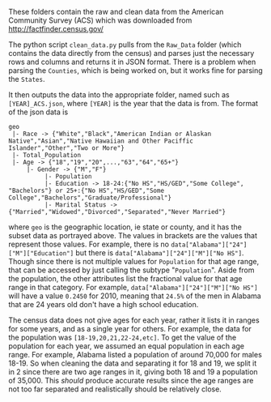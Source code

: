 These folders contain the raw and clean data from the American Community
Survey (ACS) which was downloaded from http://factfinder.census.gov/

The python script `clean_data.py` pulls from the `Raw_Data` folder
(which contains the data directly from the census) and parses just the
necessary rows and columns and returns it in JSON format. There is a problem
when parsing the `Counties`, which is being worked on, but it works fine for
parsing the `States`.

It then outputs the data into the appropriate folder, named such as
`[YEAR]_ACS.json`, where `[YEAR]` is the year that the data is from. The format
of the json data is

```
geo
 |- Race -> {"White","Black","American Indian or Alaskan Native","Asian","Native Hawaiian and Other Paciffic Islander","Other","Two or More"}
 |- Total_Population
 |- Age -> {"18","19","20",...,"63","64","65+"}
     |- Gender -> {"M","F"}
          |- Population
          |- Education -> 18-24:{"No HS","HS/GED","Some College", "Bachelors"} or 25+:{"No HS","HS/GED","Some College","Bachelors","Graduate/Professional"}
          |- Marital Status -> {"Married","Widowed","Divorced","Separated","Never Married"}
```

where `geo` is the geographic location, ie state or county, and it has the
subset data as portrayed above. The values in brackets are the values that
represent those values. For example, there is no `data["Alabama"]["24"]["M"]["Education"]`
but there is `data["Alabama"]["24"]["M"]["No HS"]`. Though since there is not multiple
values for `Population` for that age range, that can be accessed by just calling
the subtype "`Population`". Aside from the population, the other attributes list
the fractional value for that age range in that category. For example, `data["Alabama"]["24"]["M"]["No HS"]`
will have a value `0.2450` for 2010, meaning that `24.5%` of the men in Alabama
that are 24 years old don't have a high school education.

The census data does not give ages for each year, rather it lists it in ranges
for some years, and as a single year for others. For example, the data for the
population was `[18-19,20,21,22-24,etc]`. To get the value of the population for
each year, we assumed an equal population in each age range. For example, Alabama
listed a population of around 70,000 for males 18-19. So when cleaning the data and
separating it for 18 and 19, we split it in 2 since there are two age ranges in it,
giving both 18 and 19 a population of 35,000. This *should* produce accurate
results since the age ranges are not too far separated and realistically should
be relatively close.
